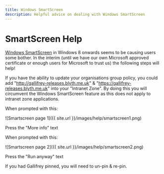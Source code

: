 ```yaml
---
title: Windows SmartScreen
description: Helpful advice on dealing with Windows SmartScreen
---
```

# SmartScreen Help

[Windows SmartScreen](https://en.wikipedia.org/wiki/Microsoft_SmartScreen) in Windows 8 onwards seems to be causing users some bother.
In the interim (until we have our own Microsoft approved certificate or enough users for Microsoft to trust us) the following steps will help!

If you have the ability to update your organisations group policy, you could add "http://gallifrey-releases.blyth.me.uk" & "https://gallifrey-releases.blyth.me.uk" into your "Intranet Zone".
By doing this you will circumvent the Windows SmartScreen feature as this does not apply to intranet zone applications.

When prompted with this:

![Smartscreen page 1]({{ site.url }}/images/help/smartscreen1.png)

Press the "More info" text

When prompted with this:

![Smartscreen page 2]({{ site.url }}/images/help/smartscreen2.png)

Press the "Run anyway" text

If you had Gallifrey pinned, you will need to un-pin & re-pin.
